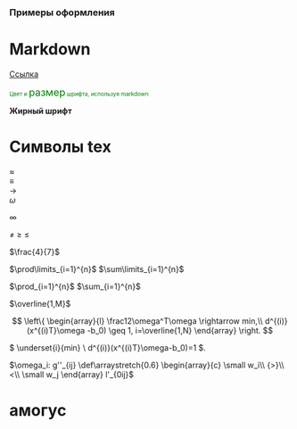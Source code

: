 ### **Примеры оформления**
# Markdown

[Cсылка](../лекции%20с%20мудла/v1.pdf)

<font size="1" color="green">
    Цвет и 
    <font size="4">размер</font> шрифта, используя markdown
</font>  

**Жирный шрифт**  


# Символы tex
$\approx$  
$\equiv$  
$\rightarrow$   
$\omega$  

$\infty$

$\neq$ $\geq$ $\leq$

$\frac{4}{7}$



$\prod\limits_{i=1}^{n}$
$\sum\limits_{i=1}^{n}$  

$\prod_{i=1}^{n}$
$\sum_{i=1}^{n}$  

$\overline{1,M}$

$$
\left\{
\begin{array}{l}
\frac12\omega^T\omega \rightarrow min,\\
d^{(i)}(x^{(i)T}\omega -b_0) \geq 1, i=\overline{1,N}
\end{array}
\right.
$$ 

$
\underset{i}{min} \ d^{(i)}(x^{(i)T}\omega-b_0)=1
$.

$\omega_i: 
g''_{ij}
\def\arraystretch{0.6}
\begin{array}{c} 
\small w_i\\ 
{>}\\
<\\
\small w_j
\end{array}
l'_{0ij}$

# амогус